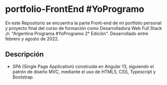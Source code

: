 # portfolio-FrontEnd #YoProgramo

En este Repositorio se encuentra la parte Front-end de mi portfolio personal y proyecto final del curso de formación como Desarrolladora Web Full Stack Jr. "Argentina Programa #YoProgramo 2° Edición". Desarrollado entre febrero y agosto de 2022.


## Descripción

* SPA (Single Page Application) construida en Angular 13, siguiendo el patrón de diseño MVC, mediante el uso de HTML5, CSS, Typescript y Bootstrap.
